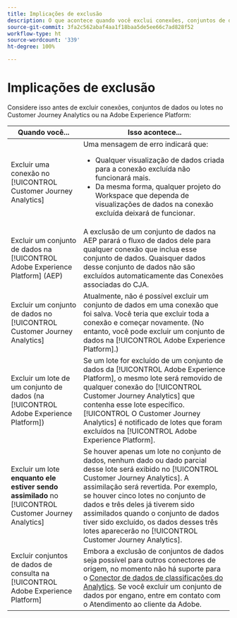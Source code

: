 ```yaml
---
title: Implicações de exclusão
description: O que acontece quando você exclui conexões, conjuntos de dados ou lotes no Customer Journey Analytics ou na Adobe Experience Platform.
source-git-commit: 3fa2c562abaf4aa1f18baa5de5ee66c7ad828f52
workflow-type: ht
source-wordcount: '339'
ht-degree: 100%

---
```


# Implicações de exclusão

Considere isso antes de excluir conexões, conjuntos de dados ou lotes no Customer Journey Analytics ou na Adobe Experience Platform:

| Quando você... | Isso acontece... |
| --- | --- |
| Excluir uma conexão no [!UICONTROL Customer Journey Analytics] | Uma mensagem de erro indicará que:<ul><li>Qualquer visualização de dados criada para a conexão excluída não funcionará mais.</li><li> Da mesma forma, qualquer projeto do Workspace que dependa de visualizações de dados na conexão excluída deixará de funcionar.</li></ul> |
| Excluir um conjunto de dados na [!UICONTROL Adobe Experience Platform] (AEP) | A exclusão de um conjunto de dados na AEP parará o fluxo de dados dele para qualquer conexão que inclua esse conjunto de dados. Quaisquer dados desse conjunto de dados não são excluídos automaticamente das Conexões associadas do CJA. |
| Excluir um conjunto de dados no [!UICONTROL Customer Journey Analytics] | Atualmente, não é possível excluir um conjunto de dados em uma conexão que foi salva. Você teria que excluir toda a conexão e começar novamente. (No entanto, você pode excluir um conjunto de dados na [!UICONTROL Adobe Experience Platform].) |
| Excluir um lote de um conjunto de dados (na [!UICONTROL Adobe Experience Platform]) | Se um lote for excluído de um conjunto de dados da [!UICONTROL Adobe Experience Platform], o mesmo lote será removido de qualquer conexão do [!UICONTROL Customer Journey Analytics] que contenha esse lote específico. [!UICONTROL O Customer Journey Analytics] é notificado de lotes que foram excluídos na [!UICONTROL Adobe Experience Platform]. |
| Excluir um lote **enquanto ele estiver sendo assimilado** no [!UICONTROL Customer Journey Analytics] | Se houver apenas um lote no conjunto de dados, nenhum dado ou dado parcial desse lote será exibido no [!UICONTROL Customer Journey Analytics]. A assimilação será revertida. Por exemplo, se houver cinco lotes no conjunto de dados e três deles já tiverem sido assimilados quando o conjunto de dados tiver sido excluído, os dados desses três lotes aparecerão no [!UICONTROL Customer Journey Analytics]. |
| Excluir conjuntos de dados de consulta na [!UICONTROL Adobe Experience Platform] | Embora a exclusão de conjuntos de dados seja possível para outros conectores de origem, no momento não há suporte para o [Conector de dados de classificações do Analytics](https://experienceleague.adobe.com/docs/experience-platform/sources/ui-tutorials/create/adobe-applications/classifications.html?lang=pt-BR). Se você excluir um conjunto de dados por engano, entre em contato com o Atendimento ao cliente da Adobe. |